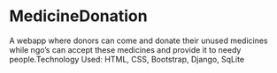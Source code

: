 # MedicineDonation
A webapp where donors can come and donate their unused medicines while ngo’s can accept these medicines and provide it to needy people.Technology Used: HTML, CSS, Bootstrap, Django, SqLite
